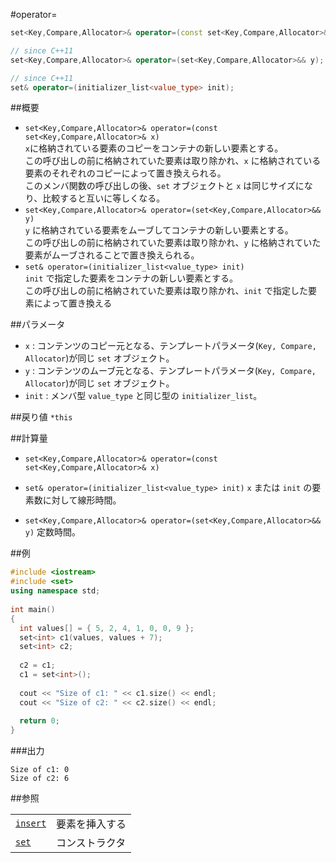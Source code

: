 #operator=
```cpp
set<Key,Compare,Allocator>& operator=(const set<Key,Compare,Allocator>& x);

// since C++11
set<Key,Compare,Allocator>& operator=(set<Key,Compare,Allocator>&& y);

// since C++11
set& operator=(initializer_list<value_type> init);
```

##概要
- `set<Key,Compare,Allocator>& operator=(const set<Key,Compare,Allocator>& x)`<br/>`x`に格納されている要素のコピーをコンテナの新しい要素とする。<br/>この呼び出しの前に格納されていた要素は取り除かれ、`x` に格納されている要素のそれぞれのコピーによって置き換えられる。<br/>このメンバ関数の呼び出しの後、`set` オブジェクトと `x` は同じサイズになり、比較すると互いに等しくなる。
- `set<Key,Compare,Allocator>& operator=(set<Key,Compare,Allocator>&& y)`<br/>`y` に格納されている要素をムーブしてコンテナの新しい要素とする。<br/>この呼び出しの前に格納されていた要素は取り除かれ、`y` に格納されていた要素がムーブされることで置き換えられる。
- `set& operator=(initializer_list<value_type> init)`<br/>`init` で指定した要素をコンテナの新しい要素とする。<br/>この呼び出しの前に格納されていた要素は取り除かれ、`init` で指定した要素によって置き換える


##パラメータ
- `x` : コンテンツのコピー元となる、テンプレートパラメータ(`Key, Compare, Allocator`)が同じ `set` オブジェクト。
- `y` : コンテンツのムーブ元となる、テンプレートパラメータ(`Key, Compare, Allocator`)が同じ `set` オブジェクト。
- `init` : メンバ型 `value_type` と同じ型の `initializer_list`。


##戻り値
`*this`


##計算量
- `set<Key,Compare,Allocator>& operator=(const set<Key,Compare,Allocator>& x)`
- `set& operator=(initializer_list<value_type> init)`
`x` または `init` の要素数に対して線形時間。 

- `set<Key,Compare,Allocator>& operator=(set<Key,Compare,Allocator>&& y)`
定数時間。


##例
```cpp
#include <iostream>
#include <set>
using namespace std;
 
int main()
{
  int values[] = { 5, 2, 4, 1, 0, 0, 9 };
  set<int> c1(values, values + 7);
  set<int> c2;
 
  c2 = c1;
  c1 = set<int>();
 
  cout << "Size of c1: " << c1.size() << endl;
  cout << "Size of c2: " << c2.size() << endl;
  
  return 0;
}
```

###出力
```
Size of c1: 0
Size of c2: 6
```

##参照

| | |
|---------------------------------------------------------------------------------------|-----------------------|
| [`insert`](./insert.md) | 要素を挿入する |
| [`set`](./set.md) | コンストラクタ |


